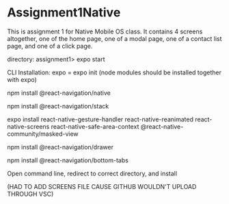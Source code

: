 ﻿# Assignment1Native

This is assignment 1 for Native Mobile OS class. It contains 4 screens altogether, one of the home page, one of a modal page, one of a contact list page, and one of a click page.

directory: assignment1> expo start

CLI Installation: 
expo = expo init (node modules should be installed together with expo)

npm install @react-navigation/native

npm install @react-navigation/stack

expo install react-native-gesture-handler react-native-reanimated react-native-screens react-native-safe-area-context @react-native-community/masked-view

npm install @react-navigation/drawer

npm install @react-navigation/bottom-tabs

Open command line, redirect to correct directory, and install

(HAD TO ADD SCREENS FILE CAUSE GITHUB WOULDN'T UPLOAD THROUGH VSC)
